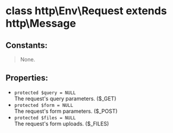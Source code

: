 # class http\Env\Request extends http\Message

## Constants:

> None.

## Properties:

* ```protected $query = NULL```  
  The request's query parameters. ($_GET)
* ```protected $form = NULL```  
  The request's form parameters. ($_POST)
* ```protected $files = NULL```  
  The request's form uploads. ($_FILES)
